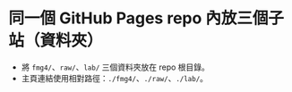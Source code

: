 # 同一個 GitHub Pages repo 內放三個子站（資料夾）
- 將 `fmg4/`、`raw/`、`lab/` 三個資料夾放在 repo 根目錄。
- 主頁連結使用相對路徑：`./fmg4/`、`./raw/`、`./lab/`。
